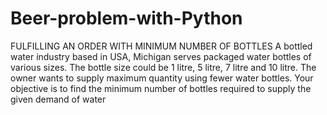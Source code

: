 # Beer-problem-with-Python
FULFILLING AN ORDER WITH MINIMUM NUMBER OF BOTTLES A bottled water industry based in USA, Michigan serves packaged water bottles of various sizes. The bottle size could be 1 litre, 5 litre, 7 litre and 10 litre. The owner wants to supply maximum quantity using fewer water bottles.  Your objective is to find the minimum number of bottles required to supply the given demand of water

